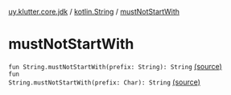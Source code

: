 [uy.klutter.core.jdk](../index.md) / [kotlin.String](index.md) / [mustNotStartWith](.)


# mustNotStartWith
<code>fun String.mustNotStartWith(prefix: String): String</code> [(source)](https://github.com/kohesive/klutter/blob/master/core-jdk6/src/main/kotlin/uy/klutter/core/jdk/Strings.kt#L28)<br/><code>fun String.mustNotStartWith(prefix: Char): String</code> [(source)](https://github.com/kohesive/klutter/blob/master/core-jdk6/src/main/kotlin/uy/klutter/core/jdk/Strings.kt#L37)<br/>

